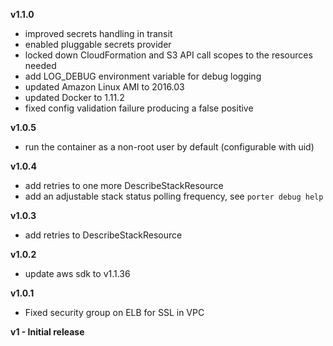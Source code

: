 **v1.1.0**

- improved secrets handling in transit
- enabled pluggable secrets provider
- locked down CloudFormation and S3 API call scopes to the resources needed
- add LOG_DEBUG environment variable for debug logging
- updated Amazon Linux AMI to 2016.03
- updated Docker to 1.11.2
- fixed config validation failure producing a false positive

**v1.0.5**

- run the container as a non-root user by default (configurable with uid)

**v1.0.4**

- add retries to one more DescribeStackResource
- add an adjustable stack status polling frequency, see `porter debug help`

**v1.0.3**

- add retries to DescribeStackResource

**v1.0.2**

- update aws sdk to v1.1.36

**v1.0.1**

- Fixed security group on ELB for SSL in VPC

**v1 - Initial release**
